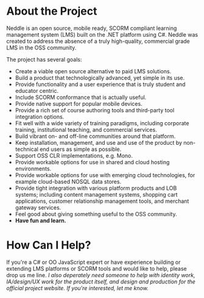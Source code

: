 # About the Project
Neddle is an open source, mobile ready, SCORM compliant learning management system (LMS) built on the .NET platform using C#. Neddle was created to address the absence of a truly high-quality, commercial grade LMS in the OSS community. 

The project has several goals:
* Create a viable open source alternative to paid LMS solutions.
* Build a product that technologically advanced, yet simple in its use.
* Provide functionality and a user experience that is truly student and educator centric.
* Include SCORM conformance that is actually useful.
* Provide native support for popular mobile devices.
* Provide a rich set of course authoring tools and third-party tool integration options.
* Fit well with a wide variety of training paradigms, including corporate training, institutional teaching, and commercial services.
* Build vibrant on- and off-line communities around that platform.
* Keep installation, management, and use and use of the product by non-technical end users as simple as possible.
* Support OSS CLR implementations, e.g. Mono.
* Provide workable options for use in shared and cloud hosting environments.
* Provide workable options for use with emerging cloud technologies, for example cloud-based NOSQL data stores.
* Provide tight integration with various platform products and LOB systems; including content management systems, shopping cart applications, customer relationship management tools, and merchant gateway services.
* Feel good about giving something useful to the OSS community.
* **Have fun and learn.**
 
# How Can I Help?
If you're a C# or OO JavaScript expert or have experience building or extending LMS platforms or SCORM tools and would like to help, please drop us me line. _I also deperately need someone to help with identity work, IA/design/UX work for the product itself, and design and production for the official project website. If you're interested, let me know._